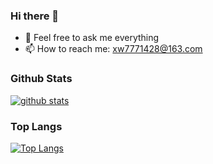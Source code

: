 ### Hi there 👋

- 💬 Feel free to ask me everything
- 📫 How to reach me: xw7771428@163.com


### Github Stats
[![github stats](https://github-readme-stats.vercel.app/api?username=Lokilankaaa&c&ount_private=true&show_icons=true&bg_color=30,e96443,904e95&title_color=fff&text_color=fff)]()

### Top Langs
[![Top Langs](https://github-readme-stats.vercel.app/api/top-langs/?username=Lokilankaaa&bg_color=30,e96443,904e95&title_color=fff&text_color=fff&langs_count=15&layout=compact)](https://github.com/anuraghazra/github-readme-stats)

